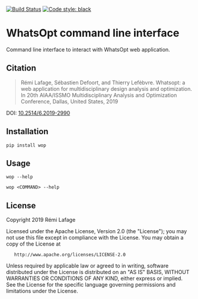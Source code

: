 [![Build Status](https://travis-ci.org/OneraHub/WhatsOpt-CLI.svg?branch=master)](https://travis-ci.org/OneraHub/WhatsOpt-CLI)
[![Code style: black](https://img.shields.io/badge/code%20style-black-000000.svg)](https://github.com/ambv/black)


# WhatsOpt command line interface

Command line interface to interact with WhatsOpt web application.

## Citation
>Rémi  Lafage,  Sébastien  Defoort,  and  Thierry  Lefèbvre. Whatsopt: a web application for multidisciplinary design analysis and optimization. In 20th AIAA/ISSMO Multidisciplinary Analysis and Optimization Conference, Dallas, United States, 2019

DOI: [10.2514/6.2019-2990](https://doi.org/10.2514/6.2019-2990)

## Installation
```
pip install wop
```

## Usage
```
wop --help
```

```
wop <COMMAND> --help
```

## License

   Copyright 2019 Rémi Lafage

   Licensed under the Apache License, Version 2.0 (the "License");
   you may not use this file except in compliance with the License.
   You may obtain a copy of the License at

       http://www.apache.org/licenses/LICENSE-2.0

   Unless required by applicable law or agreed to in writing, software
   distributed under the License is distributed on an "AS IS" BASIS,
   WITHOUT WARRANTIES OR CONDITIONS OF ANY KIND, either express or implied.
   See the License for the specific language governing permissions and
   limitations under the License.
